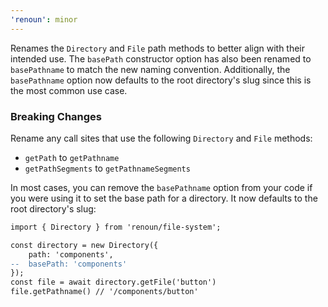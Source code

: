 ```yaml
---
'renoun': minor
---
```


Renames the `Directory` and `File` path methods to better align with their intended use. The `basePath` constructor option has also been renamed to `basePathname` to match the new naming convention. Additionally, the `basePathname` option now defaults to the root directory's slug since this is the most common use case.

### Breaking Changes

Rename any call sites that use the following `Directory` and `File` methods:

- `getPath` to `getPathname`
- `getPathSegments` to `getPathnameSegments`

In most cases, you can remove the `basePathname` option from your code if you were using it to set the base path for a directory. It now defaults to the root directory's slug:

```diff
import { Directory } from 'renoun/file-system';

const directory = new Directory({
    path: 'components',
--  basePath: 'components'
});
const file = await directory.getFile('button')
file.getPathname() // '/components/button'
```
